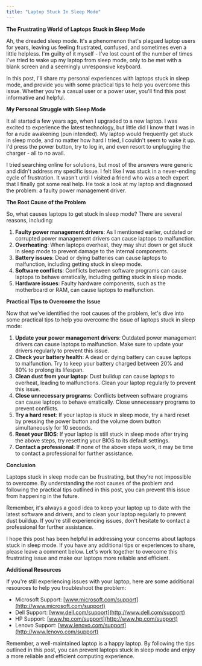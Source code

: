```yaml
---
title: "Laptop Stuck In Sleep Mode"
---
```


**The Frustrating World of Laptops Stuck in Sleep Mode**

 Ah, the dreaded sleep mode. It's a phenomenon that's plagued laptop users for years, leaving us feeling frustrated, confused, and sometimes even a little helpless. I'm guilty of it myself - I've lost count of the number of times I've tried to wake up my laptop from sleep mode, only to be met with a blank screen and a seemingly unresponsive keyboard.

In this post, I'll share my personal experiences with laptops stuck in sleep mode, and provide you with some practical tips to help you overcome this issue. Whether you're a casual user or a power user, you'll find this post informative and helpful.

**My Personal Struggle with Sleep Mode**

It all started a few years ago, when I upgraded to a new laptop. I was excited to experience the latest technology, but little did I know that I was in for a rude awakening (pun intended). My laptop would frequently get stuck in sleep mode, and no matter how hard I tried, I couldn't seem to wake it up. I'd press the power button, try to log in, and even resort to unplugging the charger - all to no avail.

I tried searching online for solutions, but most of the answers were generic and didn't address my specific issue. I felt like I was stuck in a never-ending cycle of frustration. It wasn't until I visited a friend who was a tech expert that I finally got some real help. He took a look at my laptop and diagnosed the problem: a faulty power management driver.

**The Root Cause of the Problem**

So, what causes laptops to get stuck in sleep mode? There are several reasons, including:

1. **Faulty power management drivers**: As I mentioned earlier, outdated or corrupted power management drivers can cause laptops to malfunction.
2. **Overheating**: When laptops overheat, they may shut down or get stuck in sleep mode to prevent damage to the internal components.
3. **Battery issues**: Dead or dying batteries can cause laptops to malfunction, including getting stuck in sleep mode.
4. **Software conflicts**: Conflicts between software programs can cause laptops to behave erratically, including getting stuck in sleep mode.
5. **Hardware issues**: Faulty hardware components, such as the motherboard or RAM, can cause laptops to malfunction.

**Practical Tips to Overcome the Issue**

Now that we've identified the root causes of the problem, let's dive into some practical tips to help you overcome the issue of laptops stuck in sleep mode:

1. **Update your power management drivers**: Outdated power management drivers can cause laptops to malfunction. Make sure to update your drivers regularly to prevent this issue.
2. **Check your battery health**: A dead or dying battery can cause laptops to malfunction. Try to keep your battery charged between 20% and 80% to prolong its lifespan.
3. **Clean dust from your laptop**: Dust buildup can cause laptops to overheat, leading to malfunctions. Clean your laptop regularly to prevent this issue.
4. **Close unnecessary programs**: Conflicts between software programs can cause laptops to behave erratically. Close unnecessary programs to prevent conflicts.
5. **Try a hard reset**: If your laptop is stuck in sleep mode, try a hard reset by pressing the power button and the volume down button simultaneously for 10 seconds.
6. **Reset your BIOS**: If your laptop is still stuck in sleep mode after trying the above steps, try resetting your BIOS to its default settings.
7. **Contact a professional**: If none of the above steps work, it may be time to contact a professional for further assistance.

**Conclusion**

Laptops stuck in sleep mode can be frustrating, but they're not impossible to overcome. By understanding the root causes of the problem and following the practical tips outlined in this post, you can prevent this issue from happening in the future.

Remember, it's always a good idea to keep your laptop up to date with the latest software and drivers, and to clean your laptop regularly to prevent dust buildup. If you're still experiencing issues, don't hesitate to contact a professional for further assistance.

I hope this post has been helpful in addressing your concerns about laptops stuck in sleep mode. If you have any additional tips or experiences to share, please leave a comment below. Let's work together to overcome this frustrating issue and make our laptops more reliable and efficient.

**Additional Resources**

If you're still experiencing issues with your laptop, here are some additional resources to help you troubleshoot the problem:

* Microsoft Support: [www.microsoft.com/support](http://www.microsoft.com/support)
* Dell Support: [www.dell.com/support](http://www.dell.com/support)
* HP Support: [www.hp.com/support](http://www.hp.com/support)
* Lenovo Support: [www.lenovo.com/support](http://www.lenovo.com/support)

Remember, a well-maintained laptop is a happy laptop. By following the tips outlined in this post, you can prevent laptops stuck in sleep mode and enjoy a more reliable and efficient computing experience.